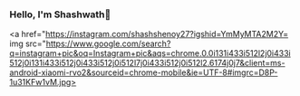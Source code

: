 ### Hello, I'm Shashwath👋

<!--
**shashshenoy/shashshenoy** is a ✨ _special_ ✨ repository because its `README.md` (this file) appears on your GitHub profile.

Here are some ideas to get you started:

- 🔭 I’m currently working on ...
- 🌱 I’m currently learning ...
- 👯 I’m looking to collaborate on ...
- 🤔 I’m looking for help with ...
- 💬 Ask me about ...
- 📫 How to reach me: ...
- 😄 Pronouns: ...
- ⚡ Fun fact: ...
-->

<a href="https://instagram.com/shashshenoy27?igshid=YmMyMTA2M2Y= </a>
img src="https://www.google.com/search?q=instagram+pic&oq=Instagram+pic&aqs=chrome.0.0i131i433i512l2j0i433i512j0i131i433i512j0i433i512j0i512l7j0i433i512j0i512l2.6174j0j7&client=ms-android-xiaomi-rvo2&sourceid=chrome-mobile&ie=UTF-8#imgrc=D8P-1u31KFw1vM.jpg>
